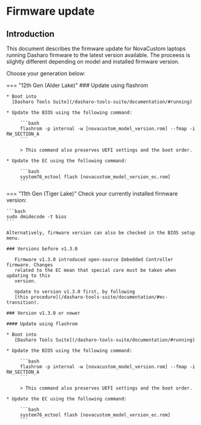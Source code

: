 # Firmware update

## Introduction

This document describes the firmware update for NovaCustom laptops running
Dasharo firmware to the latest version available. The proceess is slightly
different depending on model and installed firmware version.

Choose your generation below:

=== "12th Gen (Alder Lake)"
    ### Update using flashrom

    * Boot into
      [Dasharo Tools Suite](/dasharo-tools-suite/documentation/#running)

    * Update the BIOS using the following command:

         ```bash
         flashrom -p internal -w [novacustom_model_version.rom] --fmap -i RW_SECTION_A
         ```

         > This command also preserves UEFI settings and the boot order.

    * Update the EC using the following command:

         ```bash
         system76_ectool flash [novacustom_model_version_ec.rom]
         ```

=== "11th Gen (Tiger Lake)"
    Check your currently installed firmware version:

    ```bash
    sudo dmidecode -t bios
    ```

    Alternatively, firmware version can also be checked in the BIOS setup menu.

    ### Versions before v1.3.0

       Firmware v1.3.0 introduced open-source Embedded Controller firmware. Changes
       related to the EC mean that special care must be taken when updating to this
       version.

       Update to version v1.3.0 first, by following
       [this procedure](/dasharo-tools-suite/documentation/#ec-transition).

    ### Version v1.3.0 or newer

    #### Update using flashrom

    * Boot into
       [Dasharo Tools Suite](/dasharo-tools-suite/documentation/#running)

    * Update the BIOS using the following command:

         ```bash
         flashrom -p internal -w [novacustom_model_version.rom] --fmap -i RW_SECTION_A
         ```

         > This command also preserves UEFI settings and the boot order.

    * Update the EC using the following command:

         ```bash
         system76_ectool flash [novacustom_model_version_ec.rom]
         ```
